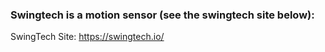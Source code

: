 ### Swingtech is a motion sensor (see the swingtech site below):
  
SwingTech Site: https://swingtech.io/
